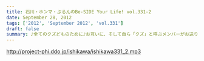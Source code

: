 ```yaml
---
title: 石川・ホンマ・ぶるんのBe-SIDE Your Life! vol.331-2
date: September 28, 2012
tags: ['2012', 'September 2012', 'vol.331']
draft: false
summary: ♪全てのクズどものために♪お互いに、そして自ら「クズ」と呼ぶメンバーがお送りしている阿鼻叫喚の配信となっている今回。人生設計を考えさせるビーサイです。メンバースタッフともども「嫁なし」「家なし」「お金なし」の多重債務な人生です。ＮＡＭＡＥ
---
```


http://project-phi.ddo.jp/ishikawa/ishikawa331_2.mp3